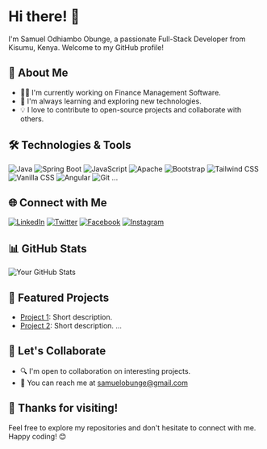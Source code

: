 # Hi there! 👋

I'm Samuel Odhiambo Obunge, a passionate Full-Stack Developer from Kisumu, Kenya. Welcome to my GitHub profile!

## 🚀 About Me

- 👨‍💻 I'm currently working on Finance Management Software.
- 🌱 I'm always learning and exploring new technologies.
- 💡 I love to contribute to open-source projects and collaborate with others.

## 🛠️ Technologies & Tools

![Java](https://img.shields.io/badge/-Java-007396?style=flat&logo=java&logoColor=white)
![Spring Boot](https://img.shields.io/badge/-Spring%20Boot-6DB33F?style=flat&logo=spring&logoColor=white)
![JavaScript](https://img.shields.io/badge/-JavaScript-F7DF1E?style=flat&logo=javascript&logoColor=black)
![Apache](https://img.shields.io/badge/-Apache-D22128?style=flat&logo=apache&logoColor=white)
![Bootstrap](https://img.shields.io/badge/-Bootstrap-7952B3?style=flat&logo=bootstrap&logoColor=white)
![Tailwind CSS](https://img.shields.io/badge/-Tailwind%20CSS-38B2AC?style=flat&logo=tailwind-css&logoColor=white)
![Vanilla CSS](https://img.shields.io/badge/-Vanilla%20CSS-1572B6?style=flat&logo=css3&logoColor=white)
![Angular](https://img.shields.io/badge/-Angular-DD0031?style=flat&logo=angular&logoColor=white)
![Git](https://img.shields.io/badge/-Git-F05032?style=flat&logo=git&logoColor=white)
...

## 🌐 Connect with Me

[![LinkedIn](https://img.shields.io/badge/-LinkedIn-0077B5?style=flat&logo=linkedin&logoColor=white)](https://www.linkedin.com/in/sobunge/)
[![Twitter](https://img.shields.io/badge/-Twitter-1DA1F2?style=flat&logo=twitter&logoColor=white)](https://twitter.com/SObunge)
[![Facebook](https://img.shields.io/badge/-Facebook-1877F2?style=flat&logo=facebook&logoColor=white)](https://www.facebook.com/Sobunge)
[![Instagram](https://img.shields.io/badge/-Instagram-E4405F?style=flat&logo=instagram&logoColor=white)](https://www.instagram.com/s_obunge/)

## 📊 GitHub Stats

![Your GitHub Stats](https://github-readme-stats.vercel.app/api?username=Sobunge&show_icons=true&hide_border=true)

## 🚀 Featured Projects

- [Project 1](https://github.com/yourusername/project1): Short description.
- [Project 2](https://github.com/yourusername/project2): Short description.
...

## 🤝 Let's Collaborate

- 🔍 I'm open to collaboration on interesting projects.
- 📧 You can reach me at samuelobunge@gmail.com

## 🎉 Thanks for visiting!

Feel free to explore my repositories and don't hesitate to connect with me. Happy coding! 😊
